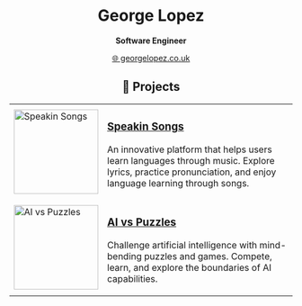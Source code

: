 <h1 align="center">George Lopez</h1>
<p align="center"><strong>Software Engineer</strong></p>
<p align="center">
  <a href="https://georgelopez.co.uk/">🌐 georgelopez.co.uk</a>
</p>

<h2 align="center">🚀 Projects</h2>

<table>
  <tr>
    <td>
      <a href="https://www.speakinsongs.com/">
        <img src="https://via.placeholder.com/150x150.png?text=Speakin+Songs" alt="Speakin Songs" width="150">
      </a>
    </td>
    <td>
      <h3><a href="https://www.speakinsongs.com/">Speakin Songs</a></h3>
      <p>An innovative platform that helps users learn languages through music. Explore lyrics, practice pronunciation, and enjoy language learning through songs.</p>
    </td>
  </tr>
  <tr>
    <td>
      <a href="https://www.aivspuzzles.com/">
        <img src="https://via.placeholder.com/150x150.png?text=AI+vs+Puzzles" alt="AI vs Puzzles" width="150">
      </a>
    </td>
    <td>
      <h3><a href="https://www.aivspuzzles.com/">AI vs Puzzles</a></h3>
      <p>Challenge artificial intelligence with mind-bending puzzles and games. Compete, learn, and explore the boundaries of AI capabilities.</p>
    </td>
  </tr>
</table>

